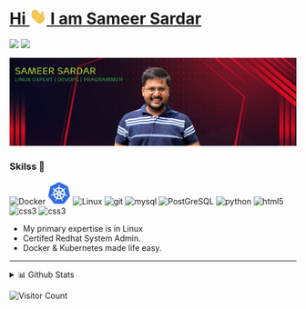 # [Hi <img src="https://raw.githubusercontent.com/ABSphreak/ABSphreak/master/gifs/Hi.gif" width="30px"> I am Sameer Sardar](https://ayushirawat.com/)
[<img height="30" src="https://img.shields.io/badge/twitter-%231DA1F2.svg?&style=for-the-badge&logo=twitter&logoColor=white" />][twitter]
[<img height="30" src="https://img.shields.io/badge/linkedin-blue.svg?&style=for-the-badge&logo=linkedin&logoColor=white" />][LinkedIn]

![alt text](https://github.com/sameer615/sameer615/blob/main/cover-git.jpg)


### Skilss 🧰

<p align="left">
<img src="https://cdn3.iconfinder.com/data/icons/logos-and-brands-adobe/512/97_Docker-512.png" alt="Docker" width="40" height="40"/>
<img src="https://github.com/kubernetes/kubernetes/blob/master/logo/logo_with_border.svg" alt="Docker" width="40" height="40"/>
 <img src="https://png2.cleanpng.com/sh/e82f3c05253ac070534e8dc236d16692/L0KzQYi4UsE4N5I8TpGAYUO6Q7LoVshjO2g8S5C6NkC7Q4i4VsE2OWQ6TqoEM0S4R4G5TwBvbz==/5a373aa68b3773.1608371615135689345702.png" alt="Linux" width="40" height="40"/> 
 <img src="https://www.vectorlogo.zone/logos/git-scm/git-scm-icon.svg" alt="git" width="40" height="40"/> 
<img src="https://i.pinimg.com/originals/50/f1/58/50f1582a95bdac10f1c3fa295c8b947b.png" alt="mysql" width="40" height="40"/>
<img src="https://upload.wikimedia.org/wikipedia/commons/2/29/Postgresql_elephant.svg" alt="PostGreSQL" width="40" height="40"/>
<img src="https://cdn3.iconfinder.com/data/icons/logos-and-brands-adobe/512/267_Python-512.png" alt="python" width="40" height="40"/> 
<img src="https://upload.wikimedia.org/wikipedia/commons/thumb/6/61/HTML5_logo_and_wordmark.svg/512px-HTML5_logo_and_wordmark.svg.png" alt="html5" height="40"/> 
<img src="https://upload.wikimedia.org/wikipedia/commons/thumb/d/d5/CSS3_logo_and_wordmark.svg/1200px-CSS3_logo_and_wordmark.svg.png" alt="css3" height="40"/> 
<img src="https://banner2.cleanpng.com/20180609/lbc/kisspng-ansible-devops-puppet-chef-configuration-managemen-becoming-a-chef-5b1bdd2ddb9d18.6137556815285527498996.jpg" alt="css3" height="40"/> 
 

</p>

 

* My primary expertise is in Linux
* Certifed Redhat System Admin.
* Docker & Kubernetes made life easy.

---


 <details>
<summary>📊 Github Stats</summary>

<p align="center"> <img src="https://github-readme-stats.vercel.app/api?username=sameer615&show_icons=true&theme=gotham" alt="Sameer Sardar | Stats" />

</details>


 ![Visitor Count](https://profile-counter.glitch.me/{sameer615}/count.svg)


[twitter]: https://twitter.com/sameer_sardar00
[gmail]: mail://sameersardar2410@gmail.com
[linkedin]: https://www.linkedin.com/in/sameer615
[Facebook]: https://www.facebook.com/sameer615

<!--<h3 align="center">Show some &nbsp;❤️&nbsp; by starring some of the repositories!</h3> -->
